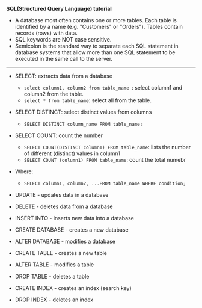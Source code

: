 **SQL(Structured Query Language) tutorial**

- A database most often contains one or more tables. Each table is identified by a name (e.g. "Customers" or "Orders"). Tables contain records (rows) with data.
- SQL keywords are NOT case sensitive. 
- Semicolon is the standard way to separate each SQL statement in database systems that allow more than one SQL statement to be executed in the same call to the server.


*****************************************************
- SELECT: extracts data from a database
  - ``select column1, column2 from table_name ``: select column1 and column2 from the table. 
  - ``select * from table_name``: select all from the table. 

- SELECT DISTINCT: select distinct values from columns
   - ``SELECT DISTINCT column_name FROM table_name;``

- SELECT COUNT: count the number 
  - ``SELECT COUNT(DISTINCT column1) FROM table_name``: lists the number of different (distinct) values in column1
  - ``SELECT COUNT (column1) FROM table_name``: count the total numebr

- Where: 
  - ``SELECT column1, column2, ...FROM table_name WHERE condition;``



- UPDATE - updates data in a database

- DELETE - deletes data from a database

- INSERT INTO - inserts new data into a database

- CREATE DATABASE - creates a new database

- ALTER DATABASE - modifies a database

- CREATE TABLE - creates a new table

- ALTER TABLE - modifies a table

- DROP TABLE - deletes a table

- CREATE INDEX - creates an index (search key)

- DROP INDEX - deletes an index



